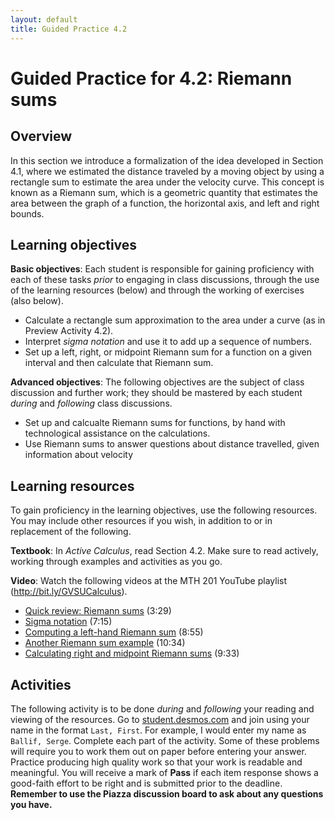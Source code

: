 ```yaml
---
layout: default
title: Guided Practice 4.2
---
```


# Guided Practice for 4.2: Riemann sums

## Overview

In this section we introduce a formalization of the idea developed in Section 4.1, where we estimated the distance traveled by a moving object by using a rectangle sum to estimate the area under the velocity curve. This concept is known as a Riemann sum, which is a geometric quantity that estimates the area between the graph of a function, the horizontal axis, and left and right bounds.


## Learning objectives

__Basic objectives__: Each student is responsible for gaining proficiency with each of these tasks _prior_ to engaging in class discussions, through the use of the learning resources (below) and through the working of exercises (also below).

- Calculate a rectangle sum approximation to the area under a curve (as in Preview Activity 4.2).
- Interpret *sigma notation* and use it to add up a sequence of numbers.
- Set up a left, right, or midpoint Riemann sum for a function on a given interval and then calculate that Riemann sum.

__Advanced objectives__: The following objectives are the subject of class discussion and further work; they should be mastered by each student _during_ and _following_ class discussions.

- Set up and calcualte Riemann sums for functions, by hand with technological assistance on the calculations.
- Use Riemann sums to answer questions about distance travelled, given information about velocity

## Learning resources

To gain proficiency in the learning objectives, use the following resources. You may include other resources if you wish, in addition to or in replacement of the following.

__Textbook__: In _Active Calculus_, read Section 4.2. Make sure to read actively, working through examples and activities as you go.

__Video__: Watch the following videos at the MTH 201 YouTube playlist (http://bit.ly/GVSUCalculus).

- [Quick review: Riemann sums](http://www.youtube.com/watch?v=oUZdflwDse0&list=PL9bIjQJDwfGuXQHuS5Jkmum_CFILoCZX-&index=79) (3:29)
- [Sigma notation](http://www.youtube.com/watch?v=Eq-DCz52Ozs&list=PL9bIjQJDwfGuXQHuS5Jkmum_CFILoCZX-&index=80) (7:15)
- [Computing a left-hand Riemann sum](http://www.youtube.com/watch?v=yVZX0YRRTvA&list=PL9bIjQJDwfGuXQHuS5Jkmum_CFILoCZX-&index=81) (8:55)
- [Another Riemann sum example](http://www.youtube.com/watch?v=FvhD3BblfvI&list=PL9bIjQJDwfGuXQHuS5Jkmum_CFILoCZX-&index=82) (10:34)
- [Calculating right and midpoint Riemann sums](http://www.youtube.com/watch?v=zl02nRV4Ui4&list=PL9bIjQJDwfGuXQHuS5Jkmum_CFILoCZX-&index=83) (9:33)


## Activities

The following activity is to be done _during_ and _following_ your reading and viewing of the resources. Go to [student.desmos.com](https://student.desmos.com/?prepopulateCode=KR8V5H) and join using your name in the format `Last, First`. For example, I would enter my name as `Ballif, Serge`. Complete each part of the activity. Some of these problems will require you to work them out on paper before entering your answer. Practice producing high quality work so that your work is readable and meaningful. You will receive a mark of __Pass__ if each item response shows a good-faith effort to be right and is submitted prior to the deadline. __Remember to use the Piazza discussion board to ask about any questions you have.__
